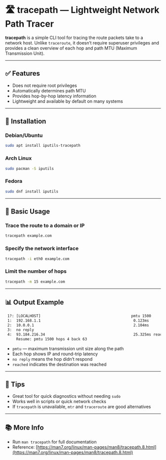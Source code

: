 # 🛣️ tracepath — Lightweight Network Path Tracer

**tracepath** is a simple CLI tool for tracing the route packets take to a network host. Unlike `traceroute`, it doesn’t require superuser privileges and provides a clean overview of each hop and path MTU (Maximum Transmission Unit).

---

## ✅ Features

- Does not require root privileges
- Automatically determines path MTU
- Provides hop-by-hop latency information
- Lightweight and available by default on many systems

---

## 🔧 Installation

### Debian/Ubuntu
```bash
sudo apt install iputils-tracepath
```

### Arch Linux
```bash
sudo pacman -S iputils
```

### Fedora
```bash
sudo dnf install iputils
```

---

## 🚀 Basic Usage

### Trace the route to a domain or IP
```bash
tracepath example.com
```

### Specify the network interface
```bash
tracepath -i eth0 example.com
```

### Limit the number of hops
```bash
tracepath -m 15 example.com
```

---

## 📊 Output Example

```txt
 1?: [LOCALHOST]                                         pmtu 1500
 1:  192.168.1.1                                          0.123ms 
 2:  10.0.0.1                                             2.104ms 
 3:  no reply
 4:  93.184.216.34                                        25.325ms reached
     Resume: pmtu 1500 hops 4 back 63
```

- `pmtu` — maximum transmission unit size along the path
- Each hop shows IP and round-trip latency
- `no reply` means the hop didn’t respond
- `reached` indicates the destination was reached

---

## 🧩 Tips

- Great tool for quick diagnostics without needing `sudo`
- Works well in scripts or quick network checks
- If `tracepath` is unavailable, `mtr` and `traceroute` are good alternatives

---

## 📚 More Info

- Run `man tracepath` for full documentation
- Reference: [https://man7.org/linux/man-pages/man8/tracepath.8.html](https://man7.org/linux/man-pages/man8/tracepath.8.html)

